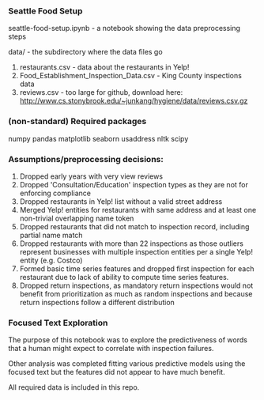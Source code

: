 ### Seattle Food Setup

seattle-food-setup.ipynb - a notebook showing the data preprocessing steps

data/ - the subdirectory where the data files go
  1. restaurants.csv - data about the restaurants in Yelp!
  2. Food_Establishment_Inspection_Data.csv - King County inspections data
  3. reviews.csv - too large for github, download here: http://www.cs.stonybrook.edu/~junkang/hygiene/data/reviews.csv.gz

### (non-standard) Required packages

numpy
pandas
matplotlib
seaborn
usaddress
nltk
scipy

### Assumptions/preprocessing decisions:
1. Dropped early years with very view reviews   
2. Dropped 'Consultation/Education' inspection types as they are not for enforcing compliance
3. Dropped restaurants in Yelp! list without a valid street address
4. Merged Yelp! entities for restaurants with same address and at least one non-trivial overlapping name token
5. Dropped restaurants that did not match to inspection record, including partial name match
6. Dropped restaurants with more than 22 inspections as those outliers represent businesses with multiple inspection entities per a single Yelp! entity (e.g. Costco)
7. Formed basic time series features and dropped first inspection for each restaurant
due to lack of ability to compute time series features.
8. Dropped return inspections, as mandatory return inspections would not benefit from prioritization as much as random inspections and because return inspections follow
a different distribution

### Focused Text Exploration

The purpose of this notebook was to explore the predictiveness of words that
a human might expect to correlate with inspection failures.

Other analysis was completed fitting various predictive models using the focused
text but the features did not appear to have much benefit.

All required data is included in this repo. 